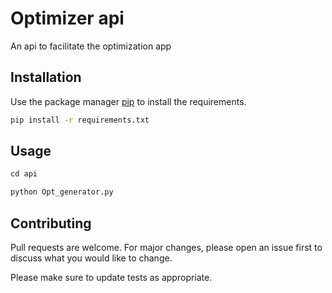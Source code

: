 # Optimizer api

An api to facilitate the optimization app

## Installation

Use the package manager [pip](https://pip.pypa.io/en/stable/) to install the requirements.

```bash
pip install -r requirements.txt
```

## Usage

```python
cd api

python Opt_generator.py
```

## Contributing
Pull requests are welcome. For major changes, please open an issue first to discuss what you would like to change.

Please make sure to update tests as appropriate.
